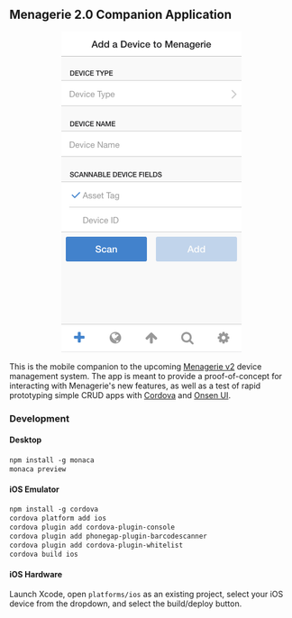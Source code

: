 ## Menagerie 2.0 Companion Application

<div style="text-align:center"><img src="menagerie-frontend.png"/></div>

This is the mobile companion to the upcoming [Menagerie v2] device management
system. The app is meant to provide a proof-of-concept for interacting with
Menagerie's new features, as well as a test of rapid prototyping simple CRUD
apps with [Cordova] and [Onsen UI].

[Menagerie v2]: https://github.com/goliatone/menagerie
[Cordova]: https://cordova.apache.org/
[Onsen UI]: https://onsen.io/

### Development

#### Desktop

```
npm install -g monaca
monaca preview
```

#### iOS Emulator

```
npm install -g cordova
cordova platform add ios
cordova plugin add cordova-plugin-console
cordova plugin add phonegap-plugin-barcodescanner
cordova plugin add cordova-plugin-whitelist
cordova build ios
```

#### iOS Hardware

Launch Xcode, open `platforms/ios` as an existing project, select your iOS 
device from the dropdown, and select the build/deploy button.
